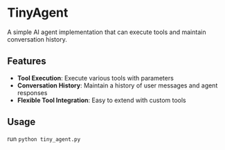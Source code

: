 # TinyAgent

A simple AI agent implementation that can execute tools and maintain conversation history.

## Features

- **Tool Execution**: Execute various tools with parameters
- **Conversation History**: Maintain a history of user messages and agent responses
- **Flexible Tool Integration**: Easy to extend with custom tools

## Usage

run `python tiny_agent.py`


